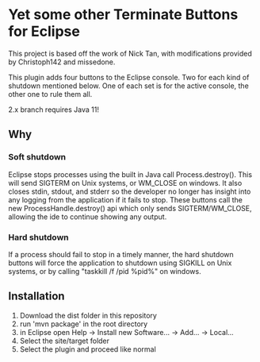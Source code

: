 Yet some other Terminate Buttons for Eclipse
====

This project is based off the work of Nick Tan, with modifications provided by Christoph142 and missedone.

This plugin adds four buttons to the Eclipse console. Two for each kind of shutdown mentioned below.
One of each set is for the active console, the other one to rule them all.

2.x branch requires Java 11!

## Why

### Soft shutdown
Eclipse stops processes using the built in Java call Process.destroy(). This will send SIGTERM on Unix systems, or WM_CLOSE on windows. It also closes stdin, stdout, and stderr
so the developer no longer has insight into any logging from the application if it fails to stop.
These buttons call the new ProcessHandle.destroy() api which only sends SIGTERM/WM_CLOSE, allowing the ide to continue showing any output.

### Hard shutdown
If a process should fail to stop in a timely manner, the hard shutdown buttons will force the application to shutdown using SIGKILL on Unix systems, or by calling "taskkill /f /pid %pid%" on 
windows. 

## Installation

1. Download the dist folder in this repository
2. run 'mvn package' in the root directory
3. in Eclipse open Help -> Install new Software... -> Add... -> Local...
3. Select the site/target folder
4. Select the plugin and proceed like normal
